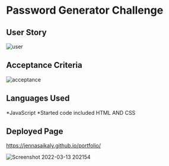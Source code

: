 # Password Generator Challenge

## User Story
![user](https://user-images.githubusercontent.com/99379999/158089437-e530bbc1-a09c-4c51-bacb-f50e8664be18.jpg)

## Acceptance Criteria
![acceptance](https://user-images.githubusercontent.com/99379999/158089453-a8c369e0-883e-46e7-aae6-6b8aec1bd8f5.jpg)

## Languages Used
*JavaScript
*Started code included HTML AND CSS

## Deployed Page
https://jennasaikaly.github.io/portfolio/

![Screenshot 2022-03-13 202154](https://user-images.githubusercontent.com/99379999/158089475-3fbb85e5-8716-4698-afc7-b9038ba4614c.jpg)
